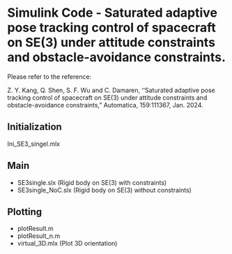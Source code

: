 # Simulink Code - Saturated adaptive pose tracking control of spacecraft on SE(3) under attitude constraints and obstacle-avoidance constraints.

Please refer to the reference: 

Z. Y. Kang, Q. Shen, S. F. Wu and C. Damaren, ‘‘Saturated adaptive pose tracking control of spacecraft on SE(3) under attitude constraints and obstacle-avoidance constraints,” Automatica, 159:111367, Jan. 2024.

## Initialization
Ini_SE3_singel.mlx

## Main 
- SE3single.slx   (Rigid body on SE(3) with constraints)
- SE3single_NoC.slx  (Rigid body on SE(3) without constraints)


## Plotting
- plotResult.m
- plotResult_n.m   
- virtual_3D.mlx    (Plot 3D orientation)


